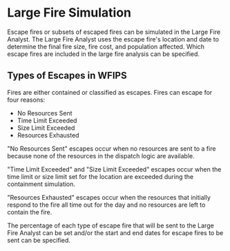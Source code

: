 <link href="wfips.css" rel="stylesheet" type="text/css">

<head><title>WFIPS: Large Fire Simulation</title></head>

Large Fire Simulation
=====================

Escape fires or subsets of escaped fires can be simulated in the Large Fire
Analyst. The Large Fire Analyst uses the escape fire's location and date to
determine the final fire size, fire cost, and population affected. Which 
escape fires are included in the large fire analysis can be specified.


Types of Escapes in WFIPS
-------------------------

Fires are either contained or classified as escapes.  Fires can escape for four
reasons:

- No Resources Sent
- Time Limit Exceeded
- Size Limit Exceeded
- Resources Exhausted

"No Resources Sent" escapes occur when no resources are sent to a fire because 
none of the resources in the dispatch logic are available.

"Time Limit Exceeded" and "Size Limit Exceeded" escapes occur when the time
limit or size limit set for the location are exceeded during the containment
simulation.

"Resources Exhausted" escapes occur when the resources that initially respond 
to the fire all time out for the day and no resources are left to contain 
the fire.

The percentage of each type of escape fire that will be sent to the Large 
Fire Analyst can be set and/or the start and end dates for escape fires 
to be sent can be specified.  

